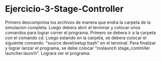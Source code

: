 # Ejercicio-3-Stage-Controller
Primero descomprima los archivos de manera que endra la carpeta de la simulacion completa.
Luego debera abrir el terminar y colocar unos comandos para lograr correr el programa.
Primero se debera ir a la carpeta con el comando cd.
Luego estando en la carpeta, se debera colocar el siguiente comando: "source devel/setup.bash" en el terminal.
Para finalizar y lograr lanzar el programa, se debe colocar "roslaunch stage_controller launcher.launch".
Lograra ver el programa.

